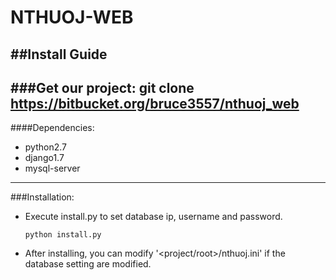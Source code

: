NTHUOJ-WEB
=======

##Install Guide
---
###Get our project:
    git clone https://bitbucket.org/bruce3557/nthuoj_web
---
####Dependencies: 
* python2.7 
* django1.7
* mysql-server

---
###Installation:
* Execute install.py to set database ip, username and password.

    ```
    python install.py
    ```

* After installing, you can modify '<project/root>/nthuoj.ini' if the database setting are modified.
